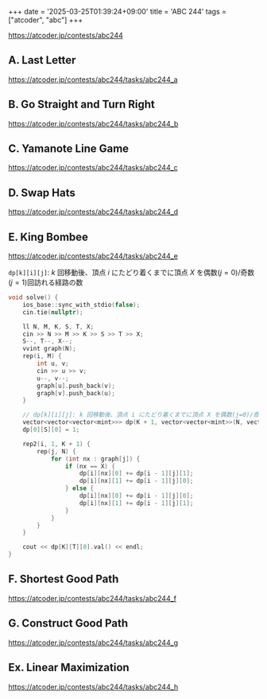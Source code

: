 +++
date = '2025-03-25T01:39:24+09:00'
title = 'ABC 244'
tags = ["atcoder", "abc"]
+++

<https://atcoder.jp/contests/abc244>

## A. Last Letter

<https://atcoder.jp/contests/abc244/tasks/abc244_a>

## B. Go Straight and Turn Right

<https://atcoder.jp/contests/abc244/tasks/abc244_b>

## C. Yamanote Line Game

<https://atcoder.jp/contests/abc244/tasks/abc244_c>

## D. Swap Hats

<https://atcoder.jp/contests/abc244/tasks/abc244_d>

## E. King Bombee

<https://atcoder.jp/contests/abc244/tasks/abc244_e>

`dp[k][i][j]`: $k$ 回移動後、頂点 $i$ にたどり着くまでに頂点 $X$ を偶数($j=0$)/奇数($j=1$)回訪れる経路の数

```cpp
void solve() {
    ios_base::sync_with_stdio(false);
    cin.tie(nullptr);

    ll N, M, K, S, T, X;
    cin >> N >> M >> K >> S >> T >> X;
    S--, T--, X--;
    vvint graph(N);
    rep(i, M) {
        int u, v;
        cin >> u >> v;
        u--, v--;
        graph[u].push_back(v);
        graph[v].push_back(u);
    }

    // dp[k][i][j]: k 回移動後、頂点 i にたどり着くまでに頂点 X を偶数(j=0)/奇数(j=1)回訪れる経路の数
    vector<vector<vector<mint>>> dp(K + 1, vector<vector<mint>>(N, vector<mint>(2)));
    dp[0][S][0] = 1;

    rep2(i, 1, K + 1) {
        rep(j, N) {
            for (int nx : graph[j]) {
                if (nx == X) {
                    dp[i][nx][0] += dp[i - 1][j][1];
                    dp[i][nx][1] += dp[i - 1][j][0];
                } else {
                    dp[i][nx][0] += dp[i - 1][j][0];
                    dp[i][nx][1] += dp[i - 1][j][1];
                }
            }
        }
    }

    cout << dp[K][T][0].val() << endl;
}
```

## F. Shortest Good Path

<https://atcoder.jp/contests/abc244/tasks/abc244_f>

## G. Construct Good Path

<https://atcoder.jp/contests/abc244/tasks/abc244_g>

## Ex. Linear Maximization

<https://atcoder.jp/contests/abc244/tasks/abc244_h>
